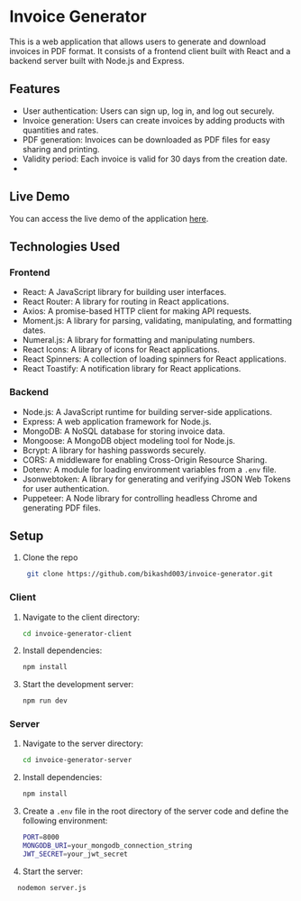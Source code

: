 # Invoice Generator

This is a web application that allows users to generate and download invoices in PDF format. It consists of a frontend client built with React and a backend server built with Node.js and Express.

## Features

- User authentication: Users can sign up, log in, and log out securely.
- Invoice generation: Users can create invoices by adding products with quantities and rates.
- PDF generation: Invoices can be downloaded as PDF files for easy sharing and printing.
- Validity period: Each invoice is valid for 30 days from the creation date.
- 
## Live Demo
You can access the live demo of the application [here](https://invoice-generator-web-app.netlify.app/).

## Technologies Used

### Frontend
- React: A JavaScript library for building user interfaces.
- React Router: A library for routing in React applications.
- Axios: A promise-based HTTP client for making API requests.
- Moment.js: A library for parsing, validating, manipulating, and formatting dates.
- Numeral.js: A library for formatting and manipulating numbers.
- React Icons: A library of icons for React applications.
- React Spinners: A collection of loading spinners for React applications.
- React Toastify: A notification library for React applications.

### Backend
- Node.js: A JavaScript runtime for building server-side applications.
- Express: A web application framework for Node.js.
- MongoDB: A NoSQL database for storing invoice data.
- Mongoose: A MongoDB object modeling tool for Node.js.
- Bcrypt: A library for hashing passwords securely.
- CORS: A middleware for enabling Cross-Origin Resource Sharing.
- Dotenv: A module for loading environment variables from a `.env` file.
- Jsonwebtoken: A library for generating and verifying JSON Web Tokens for user authentication.
- Puppeteer: A Node library for controlling headless Chrome and generating PDF files.

## Setup
1. Clone the repo
   ```bash
    git clone https://github.com/bikashd003/invoice-generator.git

### Client
1. Navigate to the client directory:
   ```bash
   cd invoice-generator-client
2. Install dependencies:
   ```bash
   npm install
3. Start the development server:
   ```bash
   npm run dev
   
### Server
1. Navigate to the server directory:
   ```bash
   cd invoice-generator-server
2. Install dependencies:
   ```bash
   npm install
3. Create a `.env` file in the root directory of the server code and define the following environment:
   ```bash
   PORT=8000
   MONGODB_URI=your_mongodb_connection_string
   JWT_SECRET=your_jwt_secret
   
4. Start the server:
  ```bash
    nodemon server.js


